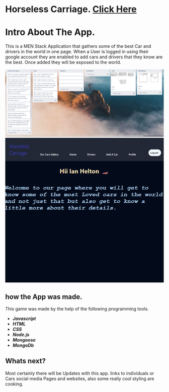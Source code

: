 # Horseless Carriage.  [Click Here](https://horseless-carriage.herokuapp.com/)
# Intro About The App.
This is a MEN Stack Application that gathers some of the best Car and drivers in the world in one page. When a User is logged in using their google account they are enabled to add cars and drivers that they know are the best. Once added they will be exposed to the world.

![H.S](trello.png "Horseless Carriage")
![H.S](Untitled.png "Horseless Carriage")

## how the App was made.
This game was made by the help of the following programming tools.

- ***Javascript*** 
- ***HTML*** 
- ***CSS*** 
- ***Node.js*** 
- ***Mongoose*** 
- ***MongoDb*** 

## Whats next?

Most certainly there will be Updates with this app. links to individuals or Cars social media Pages and websites, also some really cool styling are cooking.